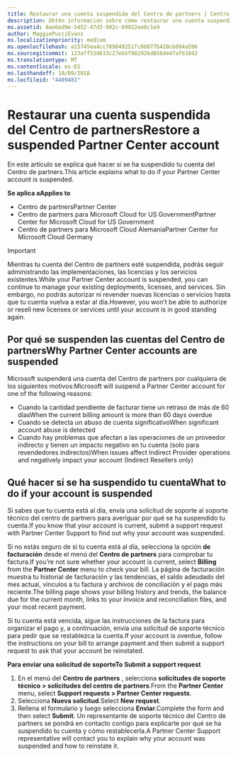 ```yaml
---
title: Restaurar una cuenta suspendida del Centro de partners | Centro de partners
description: Obtén información sobre cómo restaurar una cuenta suspendida del Centro de partners, por qué se produce la suspensión de la cuenta de partner y cómo puedes usar tu cuenta durante la suspensión.
ms.assetid: 0ae6ed9e-5452-47d3-992c-69922ee0c1e9
author: MaggiePucciEvans
ms.localizationpriority: medium
ms.openlocfilehash: a15745ea4cc789049251fc08077b420cb094a596
ms.sourcegitcommit: 123a7f53d633c27eb5f982926d856de47afb1042
ms.translationtype: MT
ms.contentlocale: es-ES
ms.lasthandoff: 10/09/2018
ms.locfileid: "4489481"
---
```

# <a name="restore-a-suspended-partner-center-account"></a><span data-ttu-id="d79a1-103">Restaurar una cuenta suspendida del Centro de partners</span><span class="sxs-lookup"><span data-stu-id="d79a1-103">Restore a suspended Partner Center account</span></span>

<span data-ttu-id="d79a1-104">En este artículo se explica qué hacer si se ha suspendido tu cuenta del Centro de partners.</span><span class="sxs-lookup"><span data-stu-id="d79a1-104">This article explains what to do if your Partner Center account is suspended.</span></span>

**<span data-ttu-id="d79a1-105">Se aplica a</span><span class="sxs-lookup"><span data-stu-id="d79a1-105">Applies to</span></span>**

-  <span data-ttu-id="d79a1-106">Centro de partners</span><span class="sxs-lookup"><span data-stu-id="d79a1-106">Partner Center</span></span>
-  <span data-ttu-id="d79a1-107">Centro de partners para Microsoft Cloud for US Government</span><span class="sxs-lookup"><span data-stu-id="d79a1-107">Partner Center for Microsoft Cloud for US Government</span></span>
-  <span data-ttu-id="d79a1-108">Centro de partners para Microsoft Cloud Alemania</span><span class="sxs-lookup"><span data-stu-id="d79a1-108">Partner Center for Microsoft Cloud Germany</span></span>

> [!IMPORTANT]  
> <span data-ttu-id="d79a1-109">Mientras tu cuenta del Centro de partners esté suspendida, podrás seguir administrando las implementaciones, las licencias y los servicios existentes.</span><span class="sxs-lookup"><span data-stu-id="d79a1-109">While your Partner Center account is suspended, you can continue to manage your existing deployments, licenses, and services.</span></span> <span data-ttu-id="d79a1-110">Sin embargo, no podrás autorizar ni revender nuevas licencias o servicios hasta que tu cuenta vuelva a estar al día.</span><span class="sxs-lookup"><span data-stu-id="d79a1-110">However, you won’t be able to authorize or resell new licenses or services until your account is in good standing again.</span></span>

## <a name="why-partner-center-accounts-are-suspended"></a><span data-ttu-id="d79a1-111">Por qué se suspenden las cuentas del Centro de partners</span><span class="sxs-lookup"><span data-stu-id="d79a1-111">Why Partner Center accounts are suspended</span></span>

<span data-ttu-id="d79a1-112">Microsoft suspenderá una cuenta del Centro de partners por cualquiera de los siguientes motivos:</span><span class="sxs-lookup"><span data-stu-id="d79a1-112">Microsoft will suspend a Partner Center account for one of the following reasons:</span></span>

- <span data-ttu-id="d79a1-113">Cuando la cantidad pendiente de facturar tiene un retraso de más de 60 días</span><span class="sxs-lookup"><span data-stu-id="d79a1-113">When the current billing amount is more than 60 days overdue</span></span> 
- <span data-ttu-id="d79a1-114">Cuando se detecta un abuso de cuenta significativo</span><span class="sxs-lookup"><span data-stu-id="d79a1-114">When significant account abuse is detected</span></span>
- <span data-ttu-id="d79a1-115">Cuando hay problemas que afectan a las operaciones de un proveedor indirecto y tienen un impacto negativo en tu cuenta (solo para revendedores indirectos)</span><span class="sxs-lookup"><span data-stu-id="d79a1-115">When issues affect Indirect Provider operations and negatively impact your account (Indirect Resellers only)</span></span>

## <a name="what-to-do-if-your-account-is-suspended"></a><span data-ttu-id="d79a1-116">Qué hacer si se ha suspendido tu cuenta</span><span class="sxs-lookup"><span data-stu-id="d79a1-116">What to do if your account is suspended</span></span>

<span data-ttu-id="d79a1-117">Si sabes que tu cuenta está al día, envía una solicitud de soporte al soporte técnico del centro de partners para averiguar por qué se ha suspendido tu cuenta.</span><span class="sxs-lookup"><span data-stu-id="d79a1-117">If you know that your account is current, submit a support request with Partner Center Support to find out why your account was suspended.</span></span> 

<span data-ttu-id="d79a1-118">Si no estás seguro de si tu cuenta está al día, selecciona la opción **de facturación** desde el menú del **Centro de partners** para comprobar tu factura.</span><span class="sxs-lookup"><span data-stu-id="d79a1-118">If you’re not sure whether your account is current, select **Billing** from the **Partner Center** menu to check your bill.</span></span> <span data-ttu-id="d79a1-119">La página de facturación muestra tu historial de facturación y las tendencias, el saldo adeudado del mes actual, vínculos a tu factura y archivos de conciliación y el pago más reciente.</span><span class="sxs-lookup"><span data-stu-id="d79a1-119">The billing page shows your billing history and trends, the balance due for the current month, links to your invoice and reconciliation files, and your most recent payment.</span></span>

<span data-ttu-id="d79a1-120">Si tu cuenta está vencida, sigue las instrucciones de la factura para organizar el pago y, a continuación, envía una solicitud de soporte técnico para pedir que se restablezca la cuenta.</span><span class="sxs-lookup"><span data-stu-id="d79a1-120">If your account is overdue, follow the instructions on your bill to arrange payment and then submit a support request to ask that your account be reinstated.</span></span> 

**<span data-ttu-id="d79a1-121">Para enviar una solicitud de soporte</span><span class="sxs-lookup"><span data-stu-id="d79a1-121">To Submit a support request</span></span>**

1.  <span data-ttu-id="d79a1-122">En el menú del **Centro de partners** , selecciona **solicitudes de soporte técnico > solicitudes del centro de partners**.</span><span class="sxs-lookup"><span data-stu-id="d79a1-122">From the **Partner Center** menu, select **Support requests > Partner Center requests**.</span></span>
2.  <span data-ttu-id="d79a1-123">Selecciona **Nueva solicitud**.</span><span class="sxs-lookup"><span data-stu-id="d79a1-123">Select **New request**.</span></span> 
3.  <span data-ttu-id="d79a1-124">Rellena el formulario y luego selecciona **Enviar**.</span><span class="sxs-lookup"><span data-stu-id="d79a1-124">Complete the form and then select **Submit**.</span></span> <span data-ttu-id="d79a1-125">Un representante de soporte técnico del Centro de partners se pondrá en contacto contigo para explicarte por qué se ha suspendido tu cuenta y cómo restablecerla.</span><span class="sxs-lookup"><span data-stu-id="d79a1-125">A Partner Center Support representative will contact you to explain why your account was suspended and how to reinstate it.</span></span>



